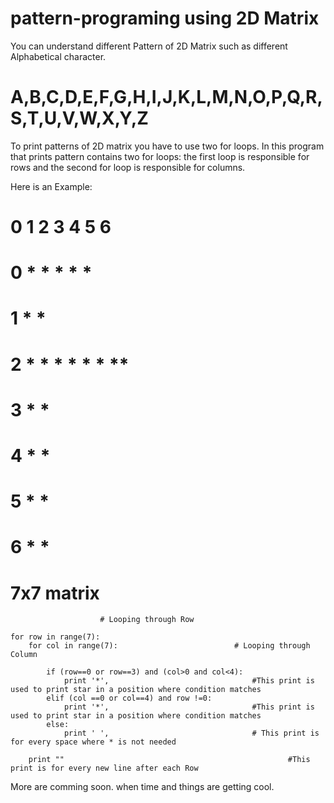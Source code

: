 # pattern-programing using 2D Matrix

You can understand different Pattern of 2D Matrix such as different Alphabetical character.

# A,B,C,D,E,F,G,H,I,J,K,L,M,N,O,P,Q,R,S,T,U,V,W,X,Y,Z

To print  patterns of 2D matrix you have to use two for loops. In  this program that prints pattern contains two for loops: the first loop is responsible for rows and the second for loop is responsible for columns.

Here is an Example:


# 	0 1 2 3 4 5 6
# 0	  * * * * *  
# 1	*	     *
# 2	* * * * * * **
# 3	*	     *
# 4	*	     *
# 5     *            *
# 6     *            *

# 7x7 matrix

                        # Looping through Row

	for row in range(7):    
		for col in range(7):                          # Looping through Column

			if (row==0 or row==3) and (col>0 and col<4):
				print '*',                                #This print is used to print star in a position where condition matches
			elif (col ==0 or col==4) and row !=0:
				print '*',                                #This print is used to print star in a position where condition matches
			else:
				print ' ',                                # This print is for every space where * is not needed

		print ""                                                  #This print is for every new line after each Row


More are comming soon. when time and things are getting cool.
